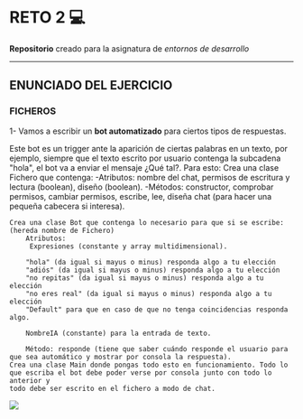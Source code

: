 # RETO 2 :computer: 

<p><strong>Repositorio</strong> creado para la asignatura de <em>entornos de desarrollo</em></p>

***************

## ENUNCIADO DEL EJERCICIO

### FICHEROS

<body>
<p>1- Vamos a escribir un <strong>bot automatizado</strong> para ciertos tipos de respuestas.

Este bot es un trigger ante la aparición de ciertas palabras en un texto, por ejemplo, siempre que el texto escrito por usuario contenga la subcadena "hola", el bot va a enviar el mensaje ¿Qué tal?.
Para esto:
	Crea una clase Fichero que contenga:
		-Atributos: nombre del chat, permisos de escritura y lectura (boolean), diseño (boolean).
		-Métodos: constructor, comprobar permisos, cambiar permisos, escribe, lee, diseña chat (para hacer una pequeña cabecera si interesa). 

	Crea una clase Bot que contenga lo necesario para que si se escribe: (hereda nombre de Fichero)
		Atributos:
		 Expresiones (constante y array multidimensional).
		
		"hola" (da igual si mayus o minus) responda algo a tu elección
		"adiós" (da igual si mayus o minus) responda algo a tu elección
		"no repitas" (da igual si mayus o minus) responda algo a tu elección
		"no eres real" (da igual si mayus o minus) responda algo a tu elección
		"Default" para que en caso de que no tenga coincidencias responda algo.
		 
		NombreIA (constante) para la entrada de texto. 
		
		Método: responde (tiene que saber cuándo responde el usuario para que sea automático y mostrar por consola la respuesta).
	Crea una clase Main donde pongas todo esto en funcionamiento. Todo lo que escriba el bot debe poder verse por consola junto con todo lo anterior y 
	todo debe ser escrito en el fichero a modo de chat.
</p>

<img src= "gatopc.png"></img>

</body>
